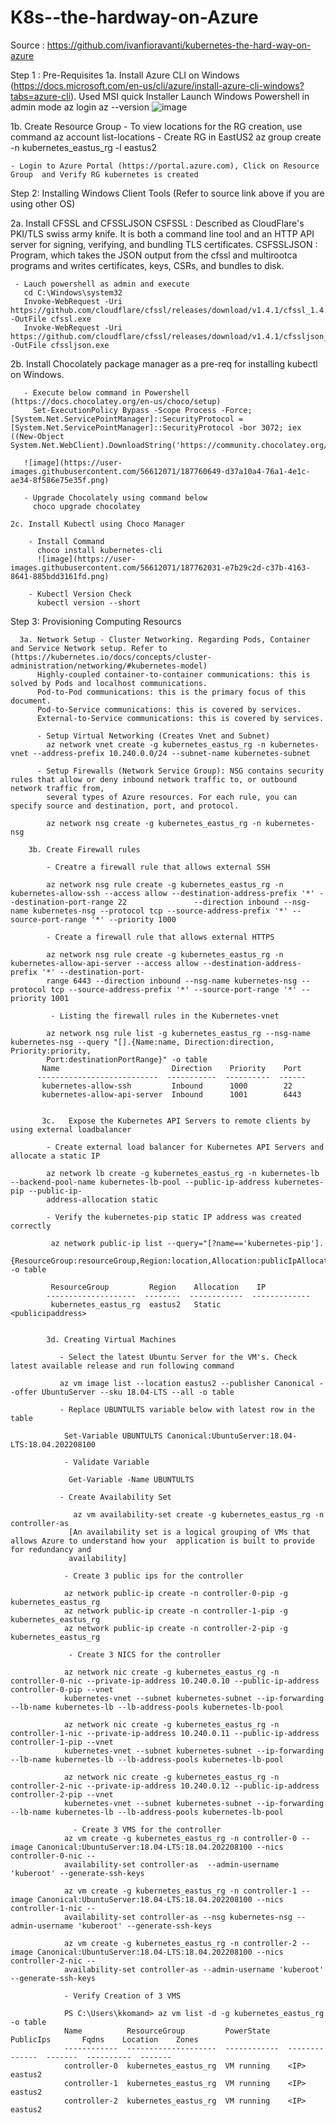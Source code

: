 # K8s--the-hardway-on-Azure
Source : https://github.com/ivanfioravanti/kubernetes-the-hard-way-on-azure

Step 1 : Pre-Requisites
1a. Install Azure CLI on Windows (https://docs.microsoft.com/en-us/cli/azure/install-azure-cli-windows?tabs=azure-cli). Used MSI quick Installer
    Launch Windows Powershell in admin mode
    az login 
    az --version
    ![image](https://user-images.githubusercontent.com/56612071/187729539-6a6d5072-04b7-4904-a7bc-6d623752ceee.png)

1b. Create Resource Group
    - To view locations for the RG creation, use command az account list-locations
    - Create RG in EastUS2
      az group create -n kubernetes_eastus_rg -l eastus2
      
    - Login to Azure Portal (https://portal.azure.com), Click on Resource Group  and Verify RG kubernetes is created 

Step 2: Installing Windows Client Tools (Refer to source link above if you are using other OS)

 2a. Install CFSSL and CFSSLJSON 
     CSFSSL : Described as  CloudFlare's PKI/TLS swiss army knife. It is both a command line tool and an HTTP API server for signing, verifying, and bundling TLS 
     certificates.
     CSFSSLJSON : Program, which takes the JSON output from the cfssl and multirootca programs and writes certificates, keys, CSRs, and bundles to disk.
     
     - Lauch powershell as admin and execute 
       cd C:\Windows\system32
       Invoke-WebRequest -Uri https://github.com/cloudflare/cfssl/releases/download/v1.4.1/cfssl_1.4.1_windows_amd64.exe -OutFile cfssl.exe
       Invoke-WebRequest -Uri https://github.com/cloudflare/cfssl/releases/download/v1.4.1/cfssljson_1.4.1_windows_amd64.exe -OutFile cfssljson.exe
       
   2b. Install Chocolately package manager as a pre-req for installing kubectl on Windows. 
   
       - Execute below command in Powershell (https://docs.chocolatey.org/en-us/choco/setup)
         Set-ExecutionPolicy Bypass -Scope Process -Force; [System.Net.ServicePointManager]::SecurityProtocol = [System.Net.ServicePointManager]::SecurityProtocol -bor 3072; iex ((New-Object System.Net.WebClient).DownloadString('https://community.chocolatey.org/install.ps1'))
       
       ![image](https://user-images.githubusercontent.com/56612071/187760649-d37a10a4-76a1-4e1c-ae34-8f586e75e35f.png)
       
       - Upgrade Chocolately using command below
         choco upgrade chocolatey
         
    2c. Install Kubectl using Choco Manager
    
        - Install Command
          choco install kubernetes-cli
          ![image](https://user-images.githubusercontent.com/56612071/187762031-e7b29c2d-c37b-4163-8641-885bdd3161fd.png)

        - Kubectl Version Check
          kubectl version --short
          
 Step 3: Provisioning Computing Resourcs
 
      3a. Network Setup - Cluster Networking. Regarding Pods, Container and Service Network setup. Refer to (https://kubernetes.io/docs/concepts/cluster-administration/networking/#kubernetes-model)
          Highly-coupled container-to-container communications: this is solved by Pods and localhost communications.
          Pod-to-Pod communications: this is the primary focus of this document.
          Pod-to-Service communications: this is covered by services.
          External-to-Service communications: this is covered by services.
          
          - Setup Virtual Networking (Creates Vnet and Subnet)
            az network vnet create -g kubernetes_eastus_rg -n kubernetes-vnet --address-prefix 10.240.0.0/24 --subnet-name kubernetes-subnet
            
          - Setup Firewalls (Network Service Group): NSG contains security rules that allow or deny inbound network traffic to, or outbound network traffic from,  
            several types of Azure resources. For each rule, you can specify source and destination, port, and protocol.
            
            az network nsg create -g kubernetes_eastus_rg -n kubernetes-nsg
            
        3b. Create Firewall rules
        
            - Creatre a firewall rule that allows external SSH
           
            az network nsg rule create -g kubernetes_eastus_rg -n kubernetes-allow-ssh --access allow --destination-address-prefix '*' --destination-port-range 22               --direction inbound --nsg-name kubernetes-nsg --protocol tcp --source-address-prefix '*' --source-port-range '*' --priority 1000
            
            - Create a firewall rule that allows external HTTPS
            
            az network nsg rule create -g kubernetes_eastus_rg -n kubernetes-allow-api-server --access allow --destination-address-prefix '*' --destination-port- 
            range 6443 --direction inbound --nsg-name kubernetes-nsg --protocol tcp --source-address-prefix '*' --source-port-range '*' --priority 1001
            
             - Listing the firewall rules in the Kubernetes-vnet
             
            az network nsg rule list -g kubernetes_eastus_rg --nsg-name kubernetes-nsg --query "[].{Name:name, Direction:direction, Priority:priority,
            Port:destinationPortRange}" -o table
           Name                         Direction    Priority    Port
          ---------------------------  -----------  ----------  ------
           kubernetes-allow-ssh         Inbound      1000        22
           kubernetes-allow-api-server  Inbound      1001        6443
            
            
           3c.   Expose the Kubernetes API Servers to remote clients by using external loadbalancer
           
            - Create external load balancer for Kubernetes API Servers and allocate a static IP
            
            az network lb create -g kubernetes_eastus_rg -n kubernetes-lb --backend-pool-name kubernetes-lb-pool --public-ip-address kubernetes-pip --public-ip-
            address-allocation static
            
            - Verify the kubernetes-pip static IP address was created correctly
            
             az network public-ip list --query="[?name=='kubernetes-pip']. 
            {ResourceGroup:resourceGroup,Region:location,Allocation:publicIpAllocationMethod,IP:ipAddress}" -o table
             
             ResourceGroup         Region    Allocation    IP
            --------------------  --------  ------------  -------------
             kubernetes_eastus_rg  eastus2   Static        <publicipaddress> 
            
            
            3d. Creating Virtual Machines
            
               - Select the latest Ubuntu Server for the VM's. Check latest available release and run following command 
               
               az vm image list --location eastus2 --publisher Canonical --offer UbuntuServer --sku 18.04-LTS --all -o table
               
               - Replace UBUNTULTS variable below with latest row in the table
                 
                Set-Variable UBUNTULTS Canonical:UbuntuServer:18.04-LTS:18.04.202208100
                
                - Validate Variable
                
                 Get-Variable -Name UBUNTULTS
                 
               - Create Availability Set
                 
                  az vm availability-set create -g kubernetes_eastus_rg -n controller-as
                 [An availability set is a logical grouping of VMs that allows Azure to understand how your  application is built to provide for redundancy and 
                 availability]
                 
                - Create 3 public ips for the controller
                
                az network public-ip create -n controller-0-pip -g kubernetes_eastus_rg
                az network public-ip create -n controller-1-pip -g kubernetes_eastus_rg
                az network public-ip create -n controller-2-pip -g kubernetes_eastus_rg
                
                 - Create 3 NICS for the controller
                 
                az network nic create -g kubernetes_eastus_rg -n controller-0-nic --private-ip-address 10.240.0.10 --public-ip-address controller-0-pip --vnet 
                kubernetes-vnet --subnet kubernetes-subnet --ip-forwarding --lb-name kubernetes-lb --lb-address-pools kubernetes-lb-pool
                
                az network nic create -g kubernetes_eastus_rg -n controller-1-nic --private-ip-address 10.240.0.11 --public-ip-address controller-1-pip --vnet 
                kubernetes-vnet --subnet kubernetes-subnet --ip-forwarding --lb-name kubernetes-lb --lb-address-pools kubernetes-lb-pool
                
                az network nic create -g kubernetes_eastus_rg -n controller-2-nic --private-ip-address 10.240.0.12 --public-ip-address controller-2-pip --vnet 
                kubernetes-vnet --subnet kubernetes-subnet --ip-forwarding --lb-name kubernetes-lb --lb-address-pools kubernetes-lb-pool
                
                  - Create 3 VMS for the controller
                az vm create -g kubernetes_eastus_rg -n controller-0 --image Canonical:UbuntuServer:18.04-LTS:18.04.202208100 --nics controller-0-nic --
                availability-set controller-as  --admin-username 'kuberoot' --generate-ssh-keys 

                az vm create -g kubernetes_eastus_rg -n controller-1 --image Canonical:UbuntuServer:18.04-LTS:18.04.202208100 --nics controller-1-nic -- 
                availability-set controller-as --nsg kubernetes-nsg --admin-username 'kuberoot' --generate-ssh-keys

                az vm create -g kubernetes_eastus_rg -n controller-2 --image Canonical:UbuntuServer:18.04-LTS:18.04.202208100 --nics controller-2-nic --
                availability-set controller-as --admin-username 'kuberoot' --generate-ssh-keys
                
                - Verify Creation of 3 VMS
                
                PS C:\Users\kkomand> az vm list -d -g kubernetes_eastus_rg -o table
                Name          ResourceGroup         PowerState    PublicIps       Fqdns    Location    Zones
                ------------  --------------------  ------------  --------------  -------  ----------  -------
                controller-0  kubernetes_eastus_rg  VM running    <IP>             eastus2
                controller-1  kubernetes_eastus_rg  VM running    <IP>            eastus2
                controller-2  kubernetes_eastus_rg  VM running    <IP>         eastus2
                
                
                
           
           
            
            
            
            
            
            
            
            
          

         
      
       
       
       
  




    

   

